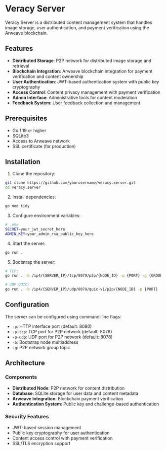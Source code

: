# Veracy Server

Veracy Server is a distributed content management system that handles image storage, user authentication, and payment verification using the Arweave blockchain.

## Features

- **Distributed Storage**: P2P network for distributed image storage and retrieval
- **Blockchain Integration**: Arweave blockchain integration for payment verification and content ownership
- **User Authentication**: JWT-based authentication system with public key cryptography
- **Access Control**: Content privacy management with payment verification
- **Admin Interface**: Administrative tools for content moderation
- **Feedback System**: User feedback collection and management

## Prerequisites

- Go 1.19 or higher
- SQLite3
- Access to Arweave network
- SSL certificate (for production)

## Installation

1. Clone the repository:

```bash
git clone https://github.com/yourusername/veracy.server.git
cd veracy.server
```

2. Install dependencies:

```bash
go mod tidy
```

3. Configure environment variables:

```bash
# .env
SECRET=your_jwt_secret_here
ADMIN_KEY=your_admin_rsa_public_key_here
```

4. Start the server:

```bash
go run .
```

5. Bootstrap the server:

```bash
# TCP:
go run . -b /ip4/{SERVER_IP}/tcp/8079/p2p/{NODE_ID} -p {PORT} -g {GROUP_TOPIC}

# UDP QUIC:
go run . -b /ip4/{SERVER_IP}/udp/8078/quic-v1/p2p/{NODE_ID} -p {PORT} -g {GROUP_TOPIC}
```

## Configuration

The server can be configured using command-line flags:

- `-p`: HTTP interface port (default: 8080)
- `-p-tcp`: TCP port for P2P network (default: 8079)
- `-p-udp`: UDP port for P2P network (default: 8078)
- `-b`: Bootstrap node multiaddress
- `-g`: P2P network group topic

## Architecture

### Components
- **Distributed Node**: P2P network for content distribution
- **Database**: SQLite storage for user data and content metadata
- **Arweave Integration**: Blockchain payment verification
- **Authentication System**: Public key and challenge-based authentication

### Security Features
- JWT-based session management
- Public key cryptography for user authentication
- Content access control with payment verification
- SSL/TLS encryption support
